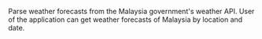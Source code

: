 Parse weather forecasts from the Malaysia government's weather API. User of the application can get weather forecasts of Malaysia by location and date.
